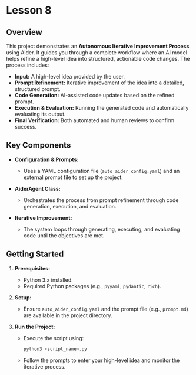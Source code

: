 # Lesson 8

## Overview

This project demonstrates an **Autonomous Iterative Improvement Process** using Aider. It guides you through a complete workflow where an AI model helps refine a high-level idea into structured, actionable code changes. The process includes:

- **Input:** A high-level idea provided by the user.
- **Prompt Refinement:** Iterative improvement of the idea into a detailed, structured prompt.
- **Code Generation:** AI-assisted code updates based on the refined prompt.
- **Execution & Evaluation:** Running the generated code and automatically evaluating its output.
- **Final Verification:** Both automated and human reviews to confirm success.

## Key Components

- **Configuration & Prompts:**  
  - Uses a YAML configuration file (`auto_aider_config.yaml`) and an external prompt file to set up the project.
  
- **AiderAgent Class:**  
  - Orchestrates the process from prompt refinement through code generation, execution, and evaluation.
  
- **Iterative Improvement:**  
  - The system loops through generating, executing, and evaluating code until the objectives are met.

## Getting Started

1. **Prerequisites:**  
   - Python 3.x installed.
   - Required Python packages (e.g., `pyyaml`, `pydantic`, `rich`).

2. **Setup:**  
   - Ensure `auto_aider_config.yaml` and the prompt file (e.g., `prompt.md`) are available in the project directory.

3. **Run the Project:**  
   - Execute the script using:
     ```bash
     python3 <script_name>.py
     ```
   - Follow the prompts to enter your high-level idea and monitor the iterative process.
